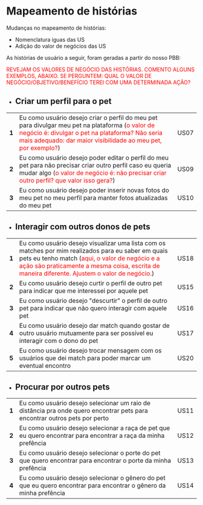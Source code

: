 # Mapeamento de histórias
Mudanças no mapeamento de histórias:
* Nomenclatura iguas das US
* Adição do valor de negócios das US

As histórias de usuário a seguir, foram geradas a partir do nosso PBB:

<span style="color:red">REVEJAM OS VALORES DE NEGÓCIO DAS HISTÓRIAS. COMENTO ALGUNS EXEMPLOS, ABAIXO. SE PERGUNTEM: QUAL O VALOR DE NEGÓCIO/OBJETIVO/BENEFÍCIO TEREI COM UMA DETERMINADA AÇÃO?</span>

* ## Criar um perfil para o pet
<table>
  <tr>
    <td> <b> 1 </b> </td> 
    <td> Eu como usuário desejo criar o perfil do meu pet para divulgar meu pet na plataforma (<span style="color:red">o valor de negócio é: divulgar o pet na plataforma? Não seria mais adequado: dar maior visibilidade ao meu pet, por exemplo?</span>)
<td>US07</td> 
  </tr>
  <tr>
    <td> <b> 2 </b> </td> 
    <td> Eu como usuário desejo poder editar o perfil do meu pet para não precisar criar outro perfil caso eu queria mudar algo (<span style="color:red">o valor de negócio é: não precisar criar outro perfil? que valor isso gera?</span>)<td>US09</td> 
  </tr>
  <tr>
    <td> <b> 3 </b> </td> 
    <td> Eu como usuário desejo poder inserir novas fotos do meu pet no meu perfil para manter fotos atualizadas do meu pet <td>US10</td> 
  </tr>
  
  </table>

* ## Interagir com outros donos de pets 
<table>
  <tr>
    <td> <b> 1 </b> </td> 
    <td> Eu como usuário desejo visualizar uma lista com os matches por mim realizados para eu saber em quais pets eu tenho match (<span style="color:red">aqui, o valor de negócio e a ação são praticamente a mesma coisa, escrita de maneira diferente. Ajustem o valor de negócio.</span>)<td>US18</td> 
  </tr>
  <tr>
    <td> <b> 2 </b> </td> 
    <td> Eu como usuário desejo curtir o perfil de outro pet para indicar que me interessei por aquele pet <td>US15</td> 
  </tr>
  <tr>
    <td> <b> 3 </b> </td> 
    <td> Eu como usuário desejo "descurtir" o perfil de outro pet para indicar que não quero interagir com aquele pet <td>US16</td> 
  </tr>
  <tr>
    <td> <b> 4 </b> </td> 
    <td> Eu como usuário desejo dar match quando gostar de outro usuário mutuamente para ser possível eu interagir com o dono do pet <td>US17</td> 
  </tr>
  <tr>
    <td> <b> 5 </b> </td> 
    <td> Eu como usuário desejo trocar mensagem com os usuários que dei match para poder marcar um eventual encontro <td>US20</td> 
  </tr>
  </table>

* ## Procurar por outros pets
<table>
  <tr>
    <td> <b> 1 </b> </td> 
    <td> Eu como usuário desejo selecionar um raio de distância pra onde quero encontrar pets para encontrar outros pets por perto <td>US11</td> 
  </tr>
  <tr>
    <td> <b> 2 </b> </td> 
    <td> Eu como usuário desejo selecionar a raça de pet que eu quero encontrar para encontrar a raça da minha prefência <td>US12</td> 
  </tr>
  <tr>
    <td> <b> 3 </b> </td> 
    <td> Eu como usuário desejo selecionar o porte do pet que quero encontrar para encontrar o porte da minha prefência <td>US13</td> 
  </tr>
  <tr>
    <td> <b> 4 </b> </td> 
    <td> Eu como usuário desejo selecionar o gênero do pet que eu quero encontrar para encontrar o gênero da minha prefência <td>US14</td> 
  </tr>
  </table>
